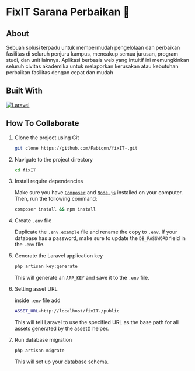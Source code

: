 # FixIT Sarana Perbaikan 🔧

## About 

Sebuah solusi terpadu untuk mempermudah pengelolaan dan perbaikan fasilitas di seluruh penjuru kampus, mencakup semua jurusan, program studi, dan unit lainnya. Aplikasi berbasis web yang intuitif ini memungkinkan seluruh civitas akademika untuk melaporkan kerusakan atau kebutuhan perbaikan fasilitas dengan cepat dan mudah

## Built With

[![Laravel][Laravel.com]][Laravel-url]

## How To Collaborate

1. Clone the project using Git

    ```bash
    git clone https://github.com/Fabiqnn/fixIT-.git
    ```

2. Navigate to the project directory

    ```bash
    cd fixIT
    ```

3. Install require dependencies

    Make sure you have [`Composer`](https://getcomposer.org/) and [`Node.js`](https://nodejs.org/en) installed on your computer. Then, run the following command:

    ```bash
    composer install && npm install
    ```

4. Create `.env` file

    Duplicate the `.env.example` file and rename the copy to `.env`. If your database has a password, make sure to update the `DB_PASSWORD` field in the `.env` file.

5. Generate the Laravel application key

    ```bash
    php artisan key:generate
    ```
    This will generate an `APP_KEY` and save it to the `.env` file.

5. Setting asset URL

    inside `.env` file add
    ```bash
    ASSET_URL=http://localhost/fixIT-/public
    ```
    This will tell Laravel to use the specified URL as the base path for all assets generated by the asset() helper.

7. Run database migration

    ```bash
    php artisan migrate
    ```
    This will set up your database schema.



[Laravel.com]: https://raw.githubusercontent.com/laravel/art/master/logo-lockup/5%20SVG/2%20CMYK/1%20Full%20Color/laravel-logolockup-cmyk-red.svg
[Laravel-url]: https://laravel.com

